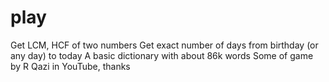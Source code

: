 # play

Get LCM, HCF of two numbers
Get exact number of days from birthday (or any day) to today
A basic dictionary with about 86k words
Some of game by R Qazi in YouTube, thanks
